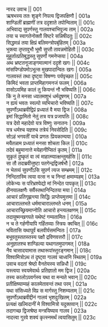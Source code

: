 नारद उवाच ||	001    
ऋषभस्य ततः शृङ्गे निपत्य द्विजपक्षिणौ |	001a  
शाण्डिलीं ब्राह्मणीं तत्र ददृशाते तपोन्विताम् ||	001c  
अभिवाद्य सुपर्णस्तु गालवश्चाभिपूज्य ताम् |	002a  
तया च स्वागतेनोक्तौ विष्टरे सन्निषीदतुः ||	002c  
सिद्धमन्नं तया क्षिप्रं बलिमन्त्रोपबृंहितम् |	003a  
भुक्त्वा तृप्तावुभौ भूमौ सुप्तौ तावन्नमोहितौ ||	003c  
मुहूर्तात्प्रतिबुद्धस्तु सुपर्णो गमनेप्सया |	004a  
अथ भ्रष्टतनूजाङ्गमात्मानं ददृशे खगः ||	004c  
मांसपिण्डोपमोऽभूत्स मुखपादान्वितः खगः |	005a  
गालवस्तं तथा दृष्ट्वा विषण्णः पर्यपृच्छत ||	005c  
किमिदं भवता प्राप्तमिहागमनजं फलम् |	006a  
वासोऽयमिह कालं तु कियन्तं नौ भविष्यति ||	006c  
किं नु ते मनसा ध्यातमशुभं धर्मदूषणम् |	007a  
न ह्ययं भवतः स्वल्पो व्यभिचारो भविष्यति ||	007c  
सुपर्णोऽथाब्रवीद्विप्रं प्रध्यातं वै मया द्विज |	008a  
इमां सिद्धामितो नेतुं तत्र यत्र प्रजापतिः ||	008c  
यत्र देवो महादेवो यत्र विष्णुः सनातनः |	009a  
यत्र धर्मश्च यज्ञश्च तत्रेयं निवसेदिति ||	009c  
सोऽहं भगवतीं याचे प्रणतः प्रियकाम्यया |	010a  
मयैतन्नाम प्रध्यातं मनसा शोचता किल ||	010c  
तदेवं बहुमानात्ते मयेहानीप्सितं कृतम् |	011a  
सुकृतं दुष्कृतं वा त्वं माहात्म्यात्क्षन्तुमर्हसि ||	011c  
सा तौ तदाब्रवीत्तुष्टा पतगेन्द्रद्विजर्षभौ |	012a  
न भेतव्यं सुपर्णोऽसि सुपर्ण त्यज सम्भ्रमम् ||	012c  
निन्दितास्मि त्वया वत्स न च निन्दां क्षमाम्यहम् |	013a  
लोकेभ्यः स परिभ्रश्येद्यो मां निन्देत पापकृत् ||	013c  
हीनयालक्षणैः सर्वैस्तथानिन्दितया मया |	014a  
आचारं प्रतिगृह्णन्त्या सिद्धिः प्राप्तेयमुत्तमा ||	014c  
आचाराल्लभते धर्ममाचाराल्लभते धनम् |	015a  
आचाराच्छ्रियमाप्नोति आचारो हन्त्यलक्षणम् ||	015c  
तदायुष्मन्खगपते यथेष्टं गम्यतामितः |	016a  
न च ते गर्हणीयापि गर्हितव्याः स्त्रियः क्वचित् ||	016c  
भवितासि यथापूर्वं बलवीर्यसमन्वितः |	017a  
बभूवतुस्ततस्तस्य पक्षौ द्रविणवत्तरौ ||	017c  
अनुज्ञातश्च शाण्डिल्या यथागतमुपागमत् |	018a  
नैव चासादयामास तथारूपांस्तुरङ्गमान् ||	018c  
विश्वामित्रोऽथ तं दृष्ट्वा गालवं चाध्वनि स्थितम् |	019a  
उवाच वदतां श्रेष्ठो वैनतेयस्य सन्निधौ ||	019c  
यस्त्वया स्वयमेवार्थः प्रतिज्ञातो मम द्विज |	020a  
तस्य कालोऽपवर्गस्य यथा वा मन्यते भवान् ||	020c  
प्रतीक्षिष्याम्यहं कालमेतावन्तं तथा परम् |	021a  
यथा संसिध्यते विप्र स मार्गस्तु निशम्यताम् ||	021c  
सुपर्णोऽथाब्रवीद्दीनं गालवं भृशदुःखितम् |	022a  
प्रत्यक्षं खल्विदानीं मे विश्वामित्रो यदुक्तवान् ||	022c  
तदागच्छ द्विजश्रेष्ठ मन्त्रयिष्याव गालव |	023a  
नादत्त्वा गुरवे शक्यं कृत्स्नमर्थं त्वयासितुम् ||	023c  
